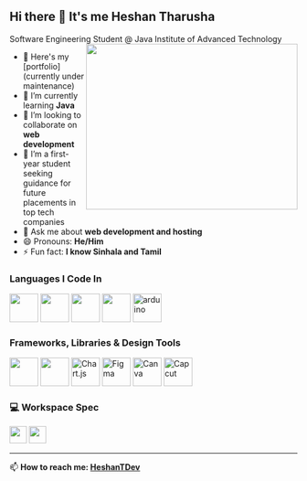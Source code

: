 ## Hi there 👋 It's me Heshan Tharusha

Software Engineering Student @ Java Institute of Advanced Technology
<img align="right" width="370" height="290" src="https://www.alphaprogrammer.in/wp-content/uploads/2021/04/8306-programming-animation.gif">

- 🔭 Here's my [portfolio] (currently under maintenance)                                       
- 🌱 I’m currently learning **Java**
- 👯 I’m looking to collaborate on **web development**
- 🤔 I’m a first-year student seeking guidance for future placements in top tech companies
- 💬 Ask me about **web development and hosting**
- 😄 Pronouns: **He/Him**
- ⚡ Fun fact: **I know Sinhala and Tamil**

### Languages I Code In
<p>
  <img height="50" src="https://img.icons8.com/color/48/000000/java-coffee-cup-logo.png"/>
  <img height="50" src="https://img.icons8.com/color/48/000000/html-5.png"/>
  <img height="50" src="https://img.icons8.com/color/48/000000/css3.png"/>
  <img height="50" src="https://img.icons8.com/color/48/000000/javascript.png"/>
  <img height="50" src="https://cdn.worldvectorlogo.com/logos/arduino-1.svg" alt="arduino"/>
</p>

### Frameworks, Libraries & Design Tools
<p>
  <img height="50" src="https://img.icons8.com/color/48/000000/bootstrap.png"/>
  <img height="50" src="https://img.icons8.com/color/48/000000/visual-studio-code-2019.png"/>
  <img height="50" src="https://www.chartjs.org/media/logo-title.svg" alt="Chart.js"/>
  <img height="50" src="https://cdn.jsdelivr.net/gh/devicons/devicon/icons/figma/figma-original.svg" alt="Figma" /> 
  <img height="50" src="https://www.vectorlogo.zone/logos/canva/canva-icon.svg" alt="Canva" /> 
  <img height="50" src="https://th.bing.com/th/id/OIP.cXSB00UqSIoq8eEGOQ3TiQAAAA?rs=1&pid=ImgDetMain" alt="Capcut"/>
</p>

### 💻 Workspace Spec
<p>
  <img height="30" src="https://img.shields.io/badge/NVIDIA-RTX3050-76B900?style=for-the-badge&logo=nvidia&logoColor=white"/> 
  <img height="30" src="https://img.shields.io/badge/Intel-Core_i7-0071C5?style=for-the-badge&logo=intel&logoColor=white"/>
</p>

---

📫 **How to reach me: [HeshanTDev](https://github.com/HeshanTDev)**
